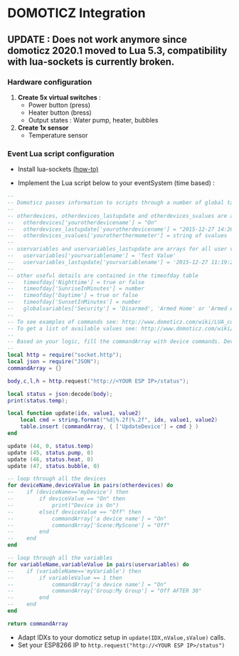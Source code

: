 # DOMOTICZ Integration

## UPDATE : Does not work anymore since domoticz 2020.1 moved to Lua 5.3, compatibility with lua-sockets is currently broken.

### Hardware configuration
1. **Create 5x virtual switches** :
    * Power button (press)
    * Heater button (bress)
    * Output states : Water pump, heater, bubbles
2. **Create 1x sensor**
    * Temperature sensor

### Event Lua script configuration

* Install lua-sockets [(how-to)](https://www.domoticz.com/wiki/Smappee#Installing_Lua_Libraries)

* Implement the Lua script below to your eventSystem (time based) :
```lua
--
-- Domoticz passes information to scripts through a number of global tables
--
-- otherdevices, otherdevices_lastupdate and otherdevices_svalues are arrays for all devices: 
--   otherdevices['yourotherdevicename'] = "On"
--   otherdevices_lastupdate['yourotherdevicename'] = "2015-12-27 14:26:40"
--   otherdevices_svalues['yourotherthermometer'] = string of svalues
--
-- uservariables and uservariables_lastupdate are arrays for all user variables: 
--   uservariables['yourvariablename'] = 'Test Value'
--   uservariables_lastupdate['yourvariablename'] = '2015-12-27 11:19:22'
--
-- other useful details are contained in the timeofday table
--   timeofday['Nighttime'] = true or false
--   timeofday['SunriseInMinutes'] = number
--   timeofday['Daytime'] = true or false
--   timeofday['SunsetInMinutes'] = number
--   globalvariables['Security'] = 'Disarmed', 'Armed Home' or 'Armed Away'
--
-- To see examples of commands see: http://www.domoticz.com/wiki/LUA_commands#General
-- To get a list of available values see: http://www.domoticz.com/wiki/LUA_commands#Function_to_dump_all_variables_supplied_to_the_script
--
-- Based on your logic, fill the commandArray with device commands. Device name is case sensitive. 
--
local http = require("socket.http");
local json = require("JSON");
commandArray = {}

body,c,l,h = http.request("http://<YOUR ESP IP>/status");

local status = json:decode(body);
print(status.temp);

local function update(idx, value1, value2)
    local cmd = string.format("%d|%.2f|%.2f", idx, value1, value2)
    table.insert (commandArray, { ['UpdateDevice'] = cmd } )
end

update (44, 0, status.temp)
update (45, status.pump, 0)
update (46, status.heat, 0)
update (47, status.bubble, 0)

-- loop through all the devices
for deviceName,deviceValue in pairs(otherdevices) do
--    if (deviceName=='myDevice') then
--        if deviceValue == "On" then
--            print("Device is On")
--        elseif deviceValue == "Off" then
--            commandArray['a device name'] = "On"
--            commandArray['Scene:MyScene'] = "Off"
--        end
--    end
end

-- loop through all the variables
for variableName,variableValue in pairs(uservariables) do
--    if (variableName=='myVariable') then
--        if variableValue == 1 then
--            commandArray['a device name'] = "On"
--            commandArray['Group:My Group'] = "Off AFTER 30"
--        end
--    end
end

return commandArray
```

* Adapt IDXs to your domoticz setup in ```update(IDX,nValue,sValue)``` calls.
* Set your ESP8266 IP  to ```http.request("http://<YOUR ESP IP>/status")```